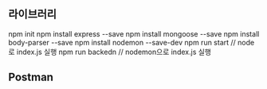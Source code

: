 ## 라이브러리

npm init
npm install express --save
npm install mongoose --save
npm install body-parser --save
npm install nodemon --save-dev
npm run start // node로 index.js 실행
npm run backedn // nodemon으로 index.js 실행




## Postman

